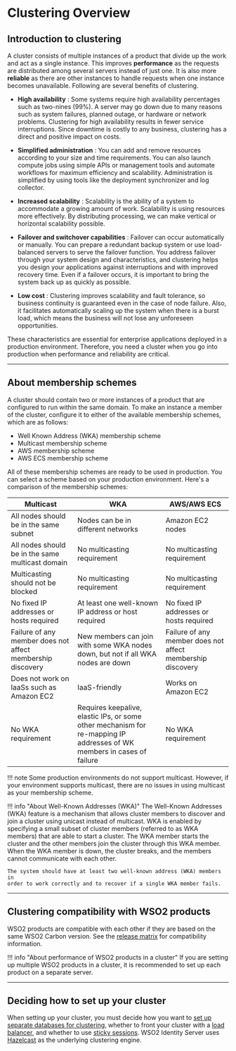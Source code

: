 # Clustering Overview

## Introduction to clustering

A cluster consists of multiple instances of a product that divide up the
work and act as a single instance. This improves **performance** as the
requests are distributed among several servers instead of just one. It
is also more **reliable** as there are other instances to handle requests
when one instance becomes unavailable. Following are several benefits of 
clustering.


-   **High availability** : Some systems require high availability
    percentages such as two-nines (99%). A server may go down due to many
    reasons such as system failures, planned outage, or hardware or
    network problems. Clustering for high availability results in fewer
    service interruptions. Since downtime is costly to any business,
    clustering has a direct and positive impact on costs.

-   **Simplified administration** : You can add and remove resources
    according to your size and time requirements. You can also launch
    compute jobs using simple APIs or management tools and automate
    workflows for maximum efficiency and scalability. Administration is
    simplified by using tools like the deployment synchronizer and log
    collector.

-   **Increased scalability** : Scalability is the ability of a system
    to accommodate a growing amount of work. Scalability is using
    resources more effectively. By distributing processing, we can make
    vertical or horizontal scalability possible.

-   **Failover and switchover capabilities** : Failover can occur
    automatically or manually. You can prepare a redundant backup system
    or use load-balanced servers to serve the failover function. You
    address failover through your system design and characteristics, and
    clustering helps you design your applications against interruptions
    and with improved recovery time. Even if a failover occurs, it is
    important to bring the system back up as quickly as possible.

-   **Low cost** : Clustering improves scalability and fault tolerance,
    so business continuity is guaranteed even in the case of node
    failure. Also, it facilitates automatically scaling up the system
    when there is a burst load, which means the business will not lose
    any unforeseen opportunities.

These characteristics are essential for enterprise applications deployed
in a production environment. Therefore, you need a cluster when you go into
production when performance and reliability are critical.

------------------------------------------------------------------------

## About membership schemes

A cluster should contain two or more instances of a product that are
configured to run within the same domain. To make an instance a member
of the cluster, configure it to either of the available membership
schemes, which are as follows:

-   Well Known Address (WKA) membership scheme
-   Multicast membership scheme
-   AWS membership scheme
-   AWS ECS membership scheme

All of these membership schemes are ready to be used in production. You
can select a scheme based on your production environment. Here's a comparison of
the membership schemes:

| Multicast                                                  | WKA                                                                                                                    | AWS/AWS ECS                                                        |
|------------------------------------------------------------|------------------------------------------------------------------------------------------------------------------------|------------------------------------------------------------|
| All nodes should be in the same subnet                     | Nodes can be in different networks                                                                                     | Amazon EC2 nodes                                           |
| All nodes should be in the same multicast domain           | No multicasting requirement                                                                                            | No multicasting requirement                                |
| Multicasting should not be blocked                         | No multicasting requirement                                                                                            | No multicasting requirement                                |
| No fixed IP addresses or hosts required                    | At least one well-known IP address or host required                                                                    | No fixed IP addresses or hosts required                    |
| Failure of any member does not affect membership discovery | New members can join with some WKA nodes down, but not if all WKA nodes are down                                       | Failure of any member does not affect membership discovery |
| Does not work on IaaSs such as Amazon EC2                  | IaaS-friendly                                                                                                          | Works on Amazon EC2                                        |
| No WKA requirement                                         | Requires keepalive, elastic IPs, or some other mechanism for re-mapping IP addresses of WK members in cases of failure | No WKA requirement                                         |

!!! note
    Some production environments do not support multicast.
    However, if your environment supports multicast, there are no issues in
    using multicast as your membership scheme.

!!! info "About Well-Known Addresses (WKA)"
    The Well-Known Addresses (WKA) feature is a mechanism that allows
    cluster members to discover and join a cluster using unicast instead of
    multicast. WKA is enabled by specifying a small subset of cluster
    members (referred to as WKA members) that are able to start a
    cluster. The WKA member starts the cluster and the other members join
    the cluster through this WKA member. When the WKA member is down, the
    cluster breaks, and the members cannot communicate with each other.

    The system should have at least two well-known address (WKA) members in
    order to work correctly and to recover if a single WKA member fails.

------------------------------------------------------------------------

## Clustering compatibility with WSO2 products

WSO2 products are compatible with each other if they are based on the
same WSO2 Carbon version. See the [release
matrix](https://wso2.com/products/carbon/release-matrix/) for
compatibility information.

!!! info "About performance of WSO2 products in a cluster"
    If you are setting up multiple WSO2 products in a cluster, it is
    recommended to set up each product on a separate server. 

------------------------------------------------------------------------

## Deciding how to set up your cluster

When setting up your cluster, you must decide how you want to
[set up separate databases for clustering](../../setup/setting-up-separate-databases-for-clustering/),
whether to front your cluster with a
[load balancer](../../administer/load-balancing), and whether to use
[sticky sessions](../../administer/sticky-sessions-with-manager-nodes).
WSO2 Identity Server uses
[Hazelcast](../../administer/configuring-hazelcast) as the underlying
clustering engine.
